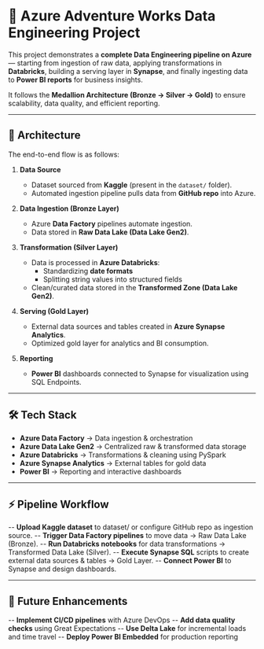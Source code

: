 # 🚀 Azure Adventure Works Data Engineering Project  

This project demonstrates a **complete Data Engineering pipeline on Azure** — starting from ingestion of raw data, applying transformations in **Databricks**, building a serving layer in **Synapse**, and finally ingesting data to **Power BI reports** for business insights.  

It follows the **Medallion Architecture (Bronze → Silver → Gold)** to ensure scalability, data quality, and efficient reporting.  

---

## 📌 Architecture  

The end-to-end flow is as follows:  

1. **Data Source**  
   - Dataset sourced from **Kaggle** (present in the `dataset/` folder).  
   - Automated ingestion pipeline pulls data from **GitHub repo** into Azure.  

2. **Data Ingestion (Bronze Layer)**  
   - Azure **Data Factory** pipelines automate ingestion.  
   - Data stored in **Raw Data Lake (Data Lake Gen2)**.  

3. **Transformation (Silver Layer)**  
   - Data is processed in **Azure Databricks**:  
     - Standardizing **date formats**  
     - Splitting string values into structured fields  
   - Clean/curated data stored in the **Transformed Zone (Data Lake Gen2)**.  

4. **Serving (Gold Layer)**  
   - External data sources and tables created in **Azure Synapse Analytics**.  
   - Optimized gold layer for analytics and BI consumption.  

5. **Reporting**  
   - **Power BI** dashboards connected to Synapse for visualization using SQL Endpoints.  

---

## 🛠 Tech Stack  

- **Azure Data Factory** → Data ingestion & orchestration  
- **Azure Data Lake Gen2** → Centralized raw & transformed data storage  
- **Azure Databricks** → Transformations & cleaning using PySpark  
- **Azure Synapse Analytics** → External tables for gold data  
- **Power BI** → Reporting and interactive dashboards

---

## ⚡ Pipeline Workflow

-- **Upload Kaggle dataset** to dataset/ or configure GitHub repo as ingestion source.
-- **Trigger Data Factory pipelines** to move data → Raw Data Lake (Bronze).
-- **Run Databricks notebooks** for data transformations → Transformed Data Lake (Silver).
-- **Execute Synapse SQL** scripts to create external data sources & tables → Gold Layer.
-- **Connect Power BI** to Synapse and design dashboards.

---
## 🚀 Future Enhancements

-- **Implement CI/CD pipelines** with Azure DevOps
-- **Add data quality checks** using Great Expectations
-- **Use Delta Lake** for incremental loads and time travel
-- **Deploy Power BI Embedded** for production reporting

